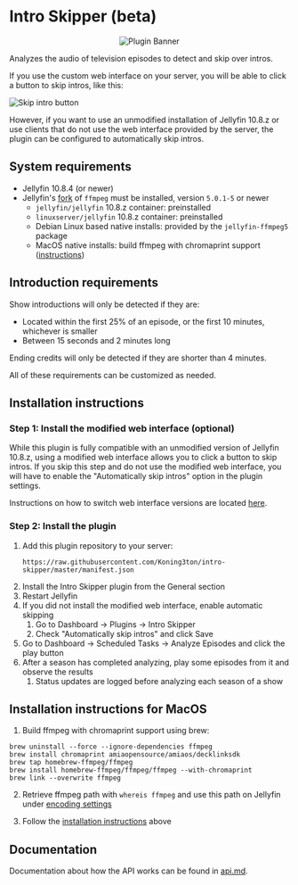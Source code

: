# Intro Skipper (beta)

<div align="center">
<img alt="Plugin Banner" src="https://raw.githubusercontent.com/Koning3ton/intro-skipper/master/images/logo.png" />
</div>

Analyzes the audio of television episodes to detect and skip over intros.

If you use the custom web interface on your server, you will be able to click a button to skip intros, like this:

![Skip intro button](images/skip-button.png)

However, if you want to use an unmodified installation of Jellyfin 10.8.z or use clients that do not use the web interface provided by the server, the plugin can be configured to automatically skip intros.

## System requirements

* Jellyfin 10.8.4 (or newer)
* Jellyfin's [fork](https://github.com/jellyfin/jellyfin-ffmpeg) of `ffmpeg` must be installed, version `5.0.1-5` or newer
  * `jellyfin/jellyfin` 10.8.z container: preinstalled
  * `linuxserver/jellyfin` 10.8.z container: preinstalled
  * Debian Linux based native installs: provided by the `jellyfin-ffmpeg5` package
  * MacOS native installs: build ffmpeg with chromaprint support ([instructions](#installation-instructions-for-macos))

## Introduction requirements

Show introductions will only be detected if they are:

* Located within the first 25% of an episode, or the first 10 minutes, whichever is smaller
* Between 15 seconds and 2 minutes long

Ending credits will only be detected if they are shorter than 4 minutes.

All of these requirements can be customized as needed.

## Installation instructions

### Step 1: Install the modified web interface (optional)
While this plugin is fully compatible with an unmodified version of Jellyfin 10.8.z, using a modified web interface allows you to click a button to skip intros. If you skip this step and do not use the modified web interface, you will have to enable the "Automatically skip intros" option in the plugin settings.

Instructions on how to switch web interface versions are located [here](docs/web_interface.md).

### Step 2: Install the plugin
1. Add this plugin repository to your server:
   ```
   https://raw.githubusercontent.com/Koning3ton/intro-skipper/master/manifest.json
   ```
3. Install the Intro Skipper plugin from the General section
4. Restart Jellyfin
5. If you did not install the modified web interface, enable automatic skipping
    1. Go to Dashboard -> Plugins -> Intro Skipper
    2. Check "Automatically skip intros" and click Save
6. Go to Dashboard -> Scheduled Tasks -> Analyze Episodes and click the play button
7. After a season has completed analyzing, play some episodes from it and observe the results
    1. Status updates are logged before analyzing each season of a show

## Installation instructions for MacOS

1. Build ffmpeg with chromaprint support using brew:

```
brew uninstall --force --ignore-dependencies ffmpeg
brew install chromaprint amiaopensource/amiaos/decklinksdk
brew tap homebrew-ffmpeg/ffmpeg
brew install homebrew-ffmpeg/ffmpeg/ffmpeg --with-chromaprint
brew link --overwrite ffmpeg
```

2. Retrieve ffmpeg path with `whereis ffmpeg` and use this path on Jellyfin under [encoding settings](http://localhost:8096/web/index.html#!/encodingsettings.html)

3. Follow the [installation instructions](#installation-instructions) above

## Documentation

Documentation about how the API works can be found in [api.md](docs/api.md).
